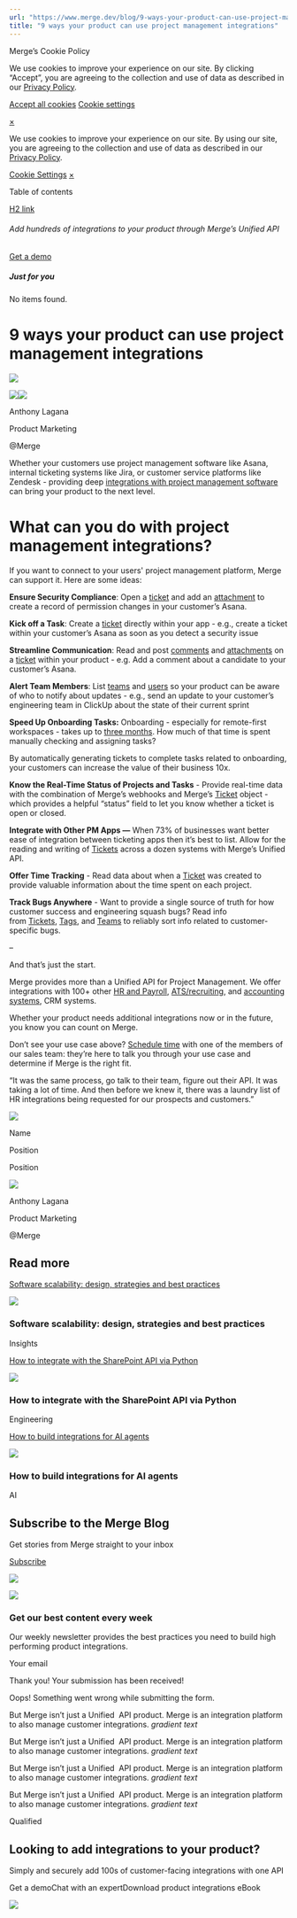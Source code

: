 ```yaml
---
url: "https://www.merge.dev/blog/9-ways-your-product-can-use-project-management-integrations"
title: "9 ways your product can use project management integrations"
---
```


Merge’s Cookie Policy

We use cookies to improve your experience on our site. By clicking “Accept”, you are agreeing to the collection and use of data as described in our [Privacy Policy](https://www.merge.dev/legal/privacy-policy).

[Accept all cookies](https://www.merge.dev/blog/9-ways-your-product-can-use-project-management-integrations#) [Cookie settings](https://www.merge.dev/cookie-settings)

[×](https://www.merge.dev/blog/9-ways-your-product-can-use-project-management-integrations#)

We use cookies to improve your experience on our site. By using our site, you are agreeing to the collection and use of data as described in our [Privacy Policy](https://www.merge.dev/legal/privacy-policy).

[Cookie Settings](https://www.merge.dev/archive/cookie-settings) [×](https://www.merge.dev/blog/9-ways-your-product-can-use-project-management-integrations#)

Table of contents

[H2 link](https://www.merge.dev/blog/9-ways-your-product-can-use-project-management-integrations#)

###### Add hundreds of integrations to your product through Merge’s Unified API

[Get a demo](https://www.merge.dev/get-in-touch?utm_btn=dr-page-blog%2F9-ways-your-product-can-use-project-management-integrations)

##### Just for you

No items found.

# 9 ways your product can use project management integrations

![](https://cdn.prod.website-files.com/62796ab9647626cbab663f42/67856cad5d06bd38a726279d_How_Merge_protects_your_data.webp)

![](https://cdn.prod.website-files.com/62796ab9647626cbab663f42/67cb29671db3f6dae74b6234_Anthony%20Lagana%20-%20Merge.png)![](https://cdn.prod.website-files.com/62796ab9647626cbab663f42/652f075d8a58040737ed01ab_anthony-lagana-4x.webp)

Anthony Lagana

Product Marketing

@Merge

Whether your customers use project management software like Asana, internal ticketing systems like Jira, or customer service platforms like Zendesk - providing deep [integrations with project management software](https://www.merge.dev/categories-old/ticketing-api) can bring your product to the next level.

# **What can you do with project management integrations?**

If you want to connect to your users' project management platform, Merge can support it. Here are some ideas:

**Ensure Security Compliance**: Open a [ticket](https://www.merge.dev/docs/ticketing/tickets) and add an [attachment](https://www.merge.dev/docs/ticketing/attachments) to create a record of permission changes in your customer’s Asana.

**Kick off a Task**: Create a [ticket](https://www.merge.dev/docs/ticketing/tickets) directly within your app - e.g., create a ticket within your customer’s Asana as soon as you detect a security issue

**Streamline Communication**: Read and post [comments](https://www.merge.dev/docs/ticketing/comments) and [attachments](https://www.merge.dev/docs/ticketing/attachments) on a [ticket](https://merge.dev/docs/ticketing/tickets) within your product - e.g. Add a comment about a candidate to your customer’s Asana.

**Alert Team Members**: List [teams](https://www.merge.dev/docs/ticketing/teams) and [users](https://www.merge.dev/docs/ticketing/users) so your product can be aware of who to notify about updates - e.g., send an update to your customer’s engineering team in ClickUp about the state of their current sprint

**Speed Up Onboarding Tasks:** Onboarding - especially for remote-first workspaces - takes up to [three months](https://www.bamboohr.com/blog/how-long-should-onboarding-take/#:~:text=The%20general%20consensus%20among%20HR,an%20employee's%20entire%20first%20year). How much of that time is spent manually checking and assigning tasks?

By automatically generating tickets to complete tasks related to onboarding, your customers can increase the value of their business 10x.

**Know the Real-Time Status of Projects and Tasks** \- Provide real-time data with the combination of Merge’s webhooks and Merge’s [Ticket](https://www.merge.dev/docs/ticketing/tickets) object - which provides a helpful “status” field to let you know whether a ticket is open or closed.

**Integrate with Other PM Apps —** When 73% of businesses want better ease of integration between ticketing apps then it’s best to list. Allow for the reading and writing of [Tickets](https://www.merge.dev/docs/ticketing/tickets) across a dozen systems with Merge’s Unified API.

**Offer Time Tracking** \- Read data about when a [Ticket](https://www.merge.dev/docs/ticketing/tickets) was created to provide valuable information about the time spent on each project.

**Track Bugs Anywhere** \- Want to provide a single source of truth for how customer success and engineering squash bugs? Read info from [Tickets](https://www.merge.dev/docs/ticketing/tickets), [Tags](https://www.merge.dev/docs/ticketing/tags), and [Teams](https://www.merge.dev/docs/ticketing/teams) to reliably sort info related to customer-specific bugs.

–

And that’s just the start.

Merge provides more than a Unified API for Project Management. We offer integrations with 100+ other [HR and Payroll](https://www.merge.dev/categories-old/hr-payroll-api), [ATS/recruiting](https://www.merge.dev/categories-old/ats-recruiting-api), and [accounting systems](https://www.merge.dev/categories-old/accounting-api), CRM systems.

Whether your product needs additional integrations now or in the future, you know you can count on Merge.

Don’t see your use case above? [Schedule time](https://www.merge.dev/get-in-touch?utm_btn=dr-page-blog%2F9-ways-your-product-can-use-project-management-integrations) with one of the members of our sales team: they’re here to talk you through your use case and determine if Merge is the right fit.

“It was the same process, go talk to their team, figure out their API. It was taking a lot of time. And then before we knew it, there was a laundry list of HR integrations being requested for our prospects and customers.”

![](https://cdn.prod.website-files.com/plugins/Basic/assets/placeholder.60f9b1840c.svg)

Name

Position

Position

![](https://cdn.prod.website-files.com/62796ab9647626cbab663f42/67cb29671db3f6dae74b6234_Anthony%20Lagana%20-%20Merge.png)

Anthony Lagana

Product Marketing

@Merge

## Read more

[Software scalability: design, strategies and best practices](https://www.merge.dev/blog/software-scalability)

![](https://cdn.prod.website-files.com/62796ab9647626cbab663f42/67d8578f0b3a81cb7b7c635a_Blog%20Header%20Brand%20Refresh%20(2).png)

### Software scalability: design, strategies and best practices

Insights

[How to integrate with the SharePoint API via Python](https://www.merge.dev/blog/sharepoint-api-python)

![](https://cdn.prod.website-files.com/62796ab9647626cbab663f42/67f5b2d1e5322f98bcf08952_Blog%20Header%20Brand%20Refresh%20(1).jpg)

### How to integrate with the SharePoint API via Python

Engineering

[How to build integrations for AI agents](https://www.merge.dev/blog/ai-agent-integrations)

![](https://cdn.prod.website-files.com/62796ab9647626cbab663f42/67d9ca5e423a87d4859f5726_AI%20product%20strategy.png)

### How to build integrations for AI agents

AI

## Subscribe to the Merge Blog

Get stories from Merge straight to your inbox

[Subscribe](https://www.merge.dev/get-in-touch?utm_btn=dr-page-root)

![](https://cdn.prod.website-files.com/624b192df0b0151225c10026/67a0696c88fcb6b1a1d8ad6f_CTA%20Background%20Logo.svg)

![](https://cdn.prod.website-files.com/624b192df0b0151225c10026/67b45ba027fc65a2262dc95d_cta-bg.svg)

### Get our best content every week

Our weekly newsletter provides the best practices you need to build high performing product integrations.

Your email

Thank you! Your submission has been received!

Oops! Something went wrong while submitting the form.

But Merge isn’t just a Unified  API product. Merge is an integration platform to also manage customer integrations. _gradient text_

But Merge isn’t just a Unified  API product. Merge is an integration platform to also manage customer integrations. _gradient text_

But Merge isn’t just a Unified  API product. Merge is an integration platform to also manage customer integrations. _gradient text_

But Merge isn’t just a Unified  API product. Merge is an integration platform to also manage customer integrations. _gradient text_

Qualified

## Looking to add integrations to your product?

Simply and securely add 100s of customer-facing integrations with one API

Get a demoChat with an expertDownload product integrations eBook

![](https://bat.bing.com/action/0?ti=343102454&tm=gtm002&Ver=2&mid=cc6dc88e-89fd-4292-b6f5-a835a08eb517&bo=2&sid=a21078f03e8c11f0898ef1e127a14003&vid=a210d5c03e8c11f083730338a437f897&vids=1&msclkid=N&pi=918639831&lg=en-US&sw=1280&sh=1024&sc=24&tl=9%20ways%20your%20product%20can%20use%20project%20management%20integrations&p=https%3A%2F%2Fwww.merge.dev%2Fblog%2F9-ways-your-product-can-use-project-management-integrations&r=&lt=883&evt=pageLoad&sv=1&asc=G&cdb=AQAQ&rn=493619)